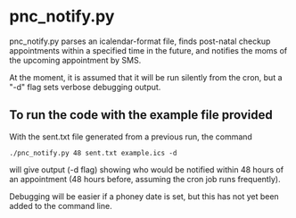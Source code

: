 pnc_notify.py
==============

pnc_notify.py parses an icalendar-format file, finds post-natal checkup
appointments within a specified time in the future, and notifies the moms of
the upcoming appointment by SMS.

At the moment, it is assumed that it will be run silently from the cron, but a
"-d" flag sets verbose debugging output.

To run the code with the example file provided
--------------

With the sent.txt file generated from a previous run, the command

    ./pnc_notify.py 48 sent.txt example.ics -d

will give output (-d flag) showing who would be notified within 48 hours of an
appointment (48 hours before, assuming the cron job runs frequently).

Debugging will be easier if a phoney date is set, but this has not yet been
added to the command line.



